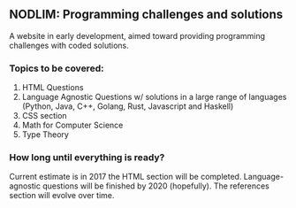 ## NODLIM: Programming challenges and solutions

A website in early development, aimed toward providing programming challenges with coded solutions. 

### Topics to be covered:

1. HTML Questions
2. Language Agnostic Questions w/ solutions in a large range of languages (Python, Java, C++, Golang, Rust, Javascript and Haskell) 
3. CSS section
4. Math for Computer Science
5. Type Theory

### How long until everything is ready?

Current estimate is in 2017 the HTML section will be completed. Language-agnostic questions will be finished by 2020 (hopefully). The references section will evolve over time.
